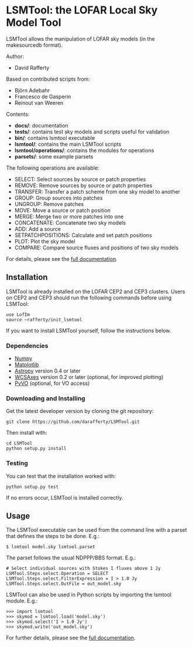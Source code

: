 LSMTool: the LOFAR Local Sky Model Tool
=======================================

LSMTool allows the manipulation of LOFAR sky models (in the makesourcedb format).

Author:
* David Rafferty

Based on contributed scripts from:
* Björn Adebahr
* Francesco de Gasperin
* Reinout van Weeren

Contents:
* __docs/__: documentation
* __tests/__: contains test sky models and scripts useful for validation
* __bin/__: contains lsmtool executable
* __lsmtool/__: contains the main LSMTool scripts
* __lsmtool/operations/__: contains the modules for operations
* __parsets/__: some example parsets


The following operations are available:
* SELECT: Select sources by source or patch properties
* REMOVE: Remove sources by source or patch properties
* TRANSFER: Transfer a patch scheme from one sky model to another
* GROUP: Group sources into patches
* UNGROUP: Remove patches
* MOVE: Move a source or patch position
* MERGE: Merge two or more patches into one
* CONCATENATE: Concatenate two sky models
* ADD: Add a source
* SETPATCHPOSITIONS: Calculate and set patch positions
* PLOT: Plot the sky model
* COMPARE: Compare source fluxes and positions of two sky models

For details, please see the [full documentation](http://www.astron.nl/citt/lsmtool).

Installation
------------

LSMTool is already installed on the LOFAR CEP2 and CEP3 clusters. Users on CEP2
and CEP3 should run the following commands before using LSMTool:

    use LofIm
    source ~rafferty/init_lsmtool

If you want to install LSMTool yourself, follow the instructions below.

### Dependencies

* [Numpy](http://www.numpy.org)
* [Matplotlib](http://www.matplotlib.org)
* [Astropy](http://www.astropy.org) version 0.4 or later
* [WCSAxes](http://wcsaxes.readthedocs.org) version 0.2 or later (optional, for improved plotting)
* [PyVO](http://pyvo.readthedocs.org) (optional, for VO access)

### Downloading and Installing

Get the latest developer version by cloning the git repository:

    git clone https://github.com/darafferty/LSMTool.git

Then install with:

    cd LSMTool
    python setup.py install

### Testing

You can test that the installation worked with:

    python setup.py test

If no errors occur, LSMTool is installed correctly.


Usage
-----

The LSMTool executable can be used from the command line with a parset that defines the steps
to be done. E.g.:

    $ lsmtool model.sky lsmtool.parset

The parset follows the usual NDPPP/BBS format. E.g.:

    # Select individual sources with Stokes I fluxes above 1 Jy
    LSMTool.Steps.select.Operation = SELECT
    LSMTool.Steps.select.FilterExpression = I > 1.0 Jy
    LSMTool.Steps.select.OutFile = out_model.sky

LSMTool can also be used in Python scripts by importing the lsmtool module. E.g.:

    >>> import lsmtool
    >>> skymod = lsmtool.load('model.sky')
    >>> skymod.select('I > 1.0 Jy')
    >>> skymod.write('out_model.sky')

For further details, please see the [full documentation](http://www.astron.nl/citt/lsmtool).
